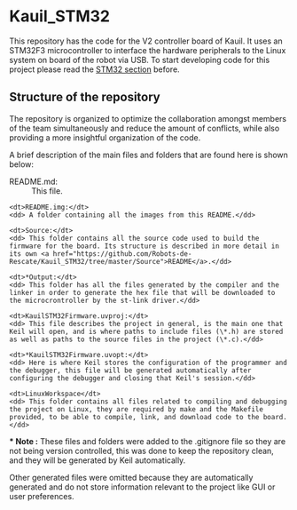 Kauil_STM32
===================


This repository has the code for the V2 controller board of Kauil. It uses an STM32F3 microcontroller to interface the hardware peripherals to the Linux system on board of the robot via USB. To start developing code for this project please read the [STM32 section](https://github.com/Robots-de-Rescate/wiki_general/wiki/Tutorials#stm32) before.

Structure of the repository
--------------------------------
The repository is organized to optimize the collaboration amongst members of the team simultaneously and reduce the amount of conflicts, while also providing a more insightful organization of the code.

A brief description of the main files and folders that are found here is shown below:

<dl>
    <dt>README.md: </dt>
    <dd> This file.</dd>

    <dt>README.img:</dt>
    <dd> A folder containing all the images from this README.</dd>

    <dt>Source:</dt>
    <dd> This folder contains all the source code used to build the firmware for the board. Its structure is described in more detail in its own <a href="https://github.com/Robots-de-Rescate/Kauil_STM32/tree/master/Source">README</a>.</dd>

    <dt>*Output:</dt>
    <dd> This folder has all the files generated by the compiler and the linker in order to generate the hex file that will be downloaded to the microcrontroller by the st-link driver.</dd>

    <dt>KauilSTM32Firmware.uvproj:</dt>
    <dd> This file describes the project in general, is the main one that Keil will open, and is where paths to include files (\*.h) are stored as well as paths to the source files in the project (\*.c).</dd>

    <dt>*KauilSTM32Firmware.uvopt:</dt>
    <dd> Here is where Keil stores the configuration of the programmer and the debugger, this file will be generated automatically after configuring the debugger and closing that Keil's session.</dd>

    <dt>LinuxWorkspace</dt>
    <dd> This folder contains all files related to compiling and debugging the project on Linux, they are required by make and the Makefile provided, to be able to compile, link, and download code to the board.</dd>
</dl>

**\* Note :** These files and folders were added to the .gitignore file so they are not being version controlled, this was done to keep the repository clean, and they will be generated by Keil automatically.

Other generated files were omitted because they are automatically generated and do not store information relevant to the project like GUI or user preferences.

